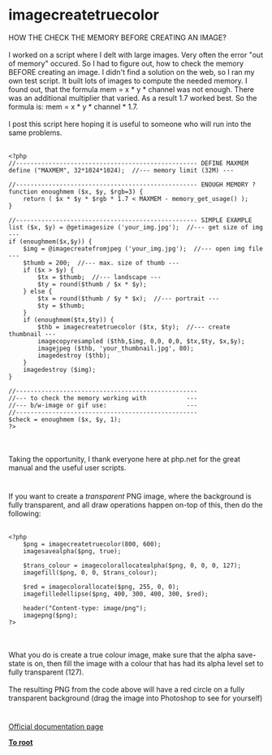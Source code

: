 # imagecreatetruecolor



HOW THE CHECK THE MEMORY BEFORE CREATING AN IMAGE?<br><br>I worked on a script where I delt with large images. Very often the error "out of memory" occured. So I had to figure out, how to check the memory BEFORE creating an image. I didn&apos;t find a solution on the web, so I ran my own test script. It built lots of images to compute the needed memory. I found out, that the formula mem = x * y * channel was not enough. There was an additional multiplier that varied. As a result 1.7 worked best. So the formula is: mem = x * y * channel * 1.7.<br><br>I post this script here hoping it is useful to someone who will run into the same problems.<br><br>

```
<?php
//-------------------------------------------------- DEFINE MAXMEM
define ("MAXMEM", 32*1024*1024);  //--- memory limit (32M) ---

//-------------------------------------------------- ENOUGH MEMORY ?
function enoughmem ($x, $y, $rgb=3) {
    return ( $x * $y * $rgb * 1.7 < MAXMEM - memory_get_usage() );
}

//-------------------------------------------------- SIMPLE EXAMPLE
list ($x, $y) = @getimagesize ('your_img.jpg');  //--- get size of img ---
if (enoughmem($x,$y)) {
    $img = @imagecreatefromjpeg ('your_img.jpg');  //--- open img file ---
    $thumb = 200;  //--- max. size of thumb ---
    if ($x > $y) {
        $tx = $thumb;  //--- landscape ---
        $ty = round($thumb / $x * $y);
    } else {
        $tx = round($thumb / $y * $x);  //--- portrait ---
        $ty = $thumb;
    }
    if (enoughmem($tx,$ty)) {
        $thb = imagecreatetruecolor ($tx, $ty);  //--- create thumbnail ---
        imagecopyresampled ($thb,$img, 0,0, 0,0, $tx,$ty, $x,$y);
        imagejpeg ($thb, 'your_thumbnail.jpg', 80);
        imagedestroy ($thb);
    }
    imagedestroy ($img);
}

//--------------------------------------------------
//--- to check the memory working with           ---
//--- b/w-image or gif use:                      ---
//--------------------------------------------------
$check = enoughmem ($x, $y, 1);
?>
```
<br><br>Taking the opportunity, I thank everyone here at php.net for the great manual and the useful user scripts.  

#

If you want to create a *transparent* PNG image, where the background is fully transparent, and all draw operations happen on-top of this, then do the following:<br><br>

```
<?php
    $png = imagecreatetruecolor(800, 600);
    imagesavealpha($png, true);

    $trans_colour = imagecolorallocatealpha($png, 0, 0, 0, 127);
    imagefill($png, 0, 0, $trans_colour);
    
    $red = imagecolorallocate($png, 255, 0, 0);
    imagefilledellipse($png, 400, 300, 400, 300, $red);
    
    header("Content-type: image/png");
    imagepng($png);
?>
```
<br><br>What you do is create a true colour image, make sure that the alpha save-state is on, then fill the image with a colour that has had its alpha level set to fully transparent (127).<br><br>The resulting PNG from the code above will have a red circle on a fully transparent background (drag the image into Photoshop to see for yourself)  

#

[Official documentation page](https://www.php.net/manual/en/function.imagecreatetruecolor.php)

**[To root](/README.md)**